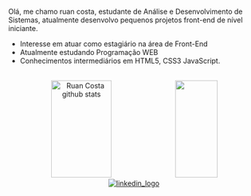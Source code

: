 Olá, me chamo ruan costa, estudante de Análise e Desenvolvimento de Sistemas, atualmente desenvolvo pequenos projetos front-end de nível iniciante.
- Interesse em atuar como estagiário na área de Front-End
- Atualmente estudando Programação WEB
- Conhecimentos intermediários em HTML5, CSS3 JavaScript.
 <br>

 <div align="center">  
  <img width="49%" height="195px" src="https://github-readme-stats.vercel.app/api?username=Ruancosta7&show_icons=true&count_private=true&hide_border=true&title_color=F8F8FF&icon_color=F8F8FF&text_color=c9d1d9&bg_color=0d1117" alt="Ruan Costa github stats" /> 
  <img width="41%" height="195px" src="https://github-readme-stats.vercel.app/api/top-langs/?username=Ruancosta7&layout=compact&hide_border=true&title_color=F8F8FF&text_color=00bfbf&bg_color=0d1117" />
</div>
 



<div align= "center" justify="center">
 <a href="https://www.linkedin.com/in/ruan-costa-644378248/" target="_blank"><img align"center" alt="linkedin_logo" src="https://img.shields.io/badge/LinkedIn-0077B5?style=for-the-badge&logo=linkedin&logoColor=white".</a>
<!--   <img align= "center" alt="html_logo" height= "30" width="30" src="https://raw.githubusercontent.com/devicons/devicon/1119b9f84c0290e0f0b38982099a2bd027a48bf1/icons/html5/html5-original.svg">
  <img align= "center" alt="css_logo" height= "30" width="30" src="https://raw.githubusercontent.com/devicons/devicon/1119b9f84c0290e0f0b38982099a2bd027a48bf1/icons/css3/css3-original.svg">
  <img align= "center" alt="js_logo" height= "30" width="30" src="https://raw.githubusercontent.com/devicons/devicon/1119b9f84c0290e0f0b38982099a2bd027a48bf1/icons/javascript/javascript-original.svg"> -->
</div>
